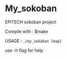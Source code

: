 # My_sokoban
EPITECH sokoban project

Compile with :
$make

USAGE :
`./my_sokoban [map]`

use -h flag for help
